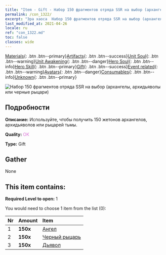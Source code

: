 ```yaml
---
title: "Item - Gift - Набор 150 фрагментов отряда SSR на выбор (архангелы, архидьяволы или черные рыцари)"
permalink: /con_1322/
excerpt: "Эра хаоса  Набор 150 фрагментов отряда SSR на выбор (архангелы, архидьяволы или черные рыцари)"
last_modified_at: 2021-04-26
locale: ru
ref: "con_1322.md"
toc: false
classes: wide
---
```

 [Materials](/ItemsRU/){: .btn .btn--primary}[Artifacts](/ItemsRU/Artifacts/){: .btn .btn--success}[Unit Soul](/ItemsRU/UnitSoul/){: .btn .btn--warning}[Unit Awakening](/ItemsRU/UnitAwakening/){: .btn .btn--danger}[Hero Soul](/ItemsRU/HeroSoul/){: .btn .btn--info}[Hero Skill](/ItemsRU/HeroSkill/){: .btn .btn--primary}[Gift](/ItemsRU/Gift/){: .btn .btn--success}[Event related](/ItemsRU/Events/){: .btn .btn--warning}[Avatars](/ItemsRU/Avatars/){: .btn .btn--danger}[Consumables](/ItemsRU/Consumables/){: .btn .btn--info}[Unknown](/ItemsRU/Unknown/){: .btn .btn--primary}

 ![Набор 150 фрагментов отряда SSR на выбор (архангелы, архидьяволы или черные рыцари)](/images/t/i_907374.png)

## Подробности
 **Описание:** Используйте, чтобы получить 150 жетонов архангелов, архидьяволов или рыцарей тьмы.

 **Quality:** <span style="color: #DA70D6">OK</span>

 **Type:** Gift

## Gather

  None

## This item contains:

 **Required Level to open:** 1

 You would need to choose 1 item from the list (0):

  | Nr | Amount |     Item    |
  |:---|:-------|:------------|
  | 1 |  **150x** | [Ангел](/ItemsRU/unt_196/) |  | 
  | 2 |  **150x** | [Черный рыцарь](/ItemsRU/unt_213/) |  | 
  | 3 |  **150x** | [Дьявол](/ItemsRU/unt_232/) |  | 

